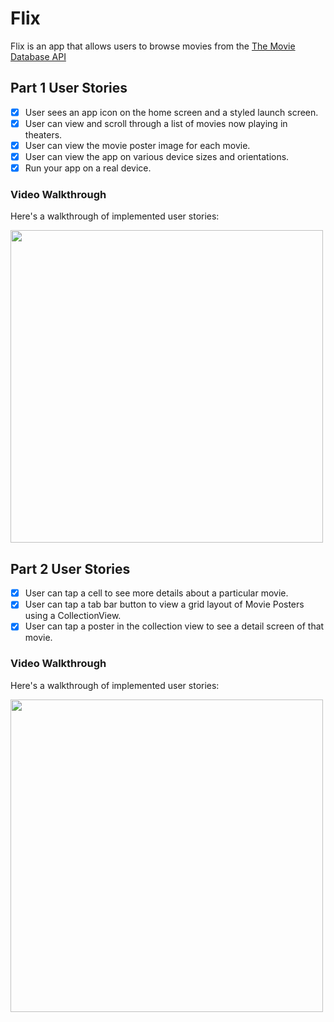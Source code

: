 # Flix

Flix is an app that allows users to browse movies from the [The Movie Database API](http://docs.themoviedb.apiary.io/#)

## Part 1 User Stories

- [X] User sees an app icon on the home screen and a styled launch screen.
- [X] User can view and scroll through a list of movies now playing in theaters.
- [X] User can view the movie poster image for each movie.
- [X] User can view the app on various device sizes and orientations.
- [X] Run your app on a real device.

### Video Walkthrough
Here's a walkthrough of implemented user stories:

<img src="https://i.imgur.com/iu6rVmW.gif" width=500 />

## Part 2 User Stories

- [x] User can tap a cell to see more details about a particular movie.
- [x] User can tap a tab bar button to view a grid layout of Movie Posters using a CollectionView.
- [x] User can tap a poster in the collection view to see a detail screen of that movie.

### Video Walkthrough
Here's a walkthrough of implemented user stories:

<img src="https://i.imgur.com/WmgimI3.gif" width=500 />
